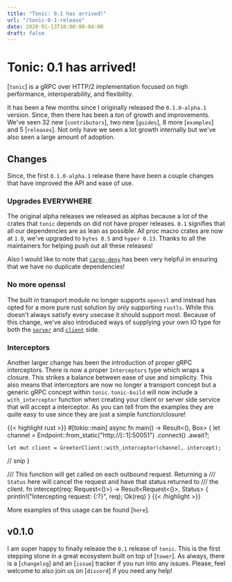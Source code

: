 ```yaml
---
title: "Tonic: 0.1 has arrived!"
url: "/tonic-0-1-release"
date: 2020-01-13T10:00:00-04:00
draft: false
---
```


# Tonic: 0.1 has arrived!

[`tonic`] is a gRPC over HTTP/2 implementation focused on high performance, 
interoperability, and flexibility. 

It has been a few months since I originally released the `0.1.0-alpha.1` version. Since, then 
there has been a ton of growth and improvements. We've seen 32 new [`contributors`], two new 
[`guides`], 8 more [`examples`] and 5  [`releases`]. Not only have we seen a lot growth internally 
but we've also seen a large amount of adoption. 

## Changes

Since, the first `0.1.0-alpha.1` release there have been a couple changes that have
improved the API and ease of use.

### Upgrades EVERYWHERE

The original alpha releases we released as alphas because a lot of the crates that `tonic`
depends on did not have proper releases. `0.1` signifies that all our dependencies are as lean
as possible. All proc macro crates are now at `1.0`, we've upgraded to `bytes 0.5` and `hyper 0.13`.
Thanks to all the maintainers for helping push out all these releases!

Also I would like to note that [`cargo-deny`] has been very helpful in ensuring that we have no duplicate
dependencies!

[`cargo-deny`]: https://github.com/EmbarkStudios/cargo-deny

### No more openssl

The built in transport module no longer supports `openssl` and instead has opted for 
a more pure rust solution by only supporting `rustls`. While this doesn't always satisfy
every usecase it should support most. Because of this change, we've also introduced ways 
of supplying your own IO type for both the [`server`] and [`client`] side.

[`server`]: http://linktodocs
[`client`]: http://linktodocs

### Interceptors

Another larger change has been the introduction of proper gRPC interceptors. There is now
a proper `Interceptors` type which wraps a closure. This strikes a balance between ease of use
and simplicity. This also means that interceptors are now no longer a transport concept but a
generic gRPC concept within `tonic`. `tonic-build` will now include a `with_interceptor` function
when creating your client or server side service that will accept a interceptor. As you can tell
from the examples they are quite easy to use since they are just a simple function/closure!


{{< highlight rust >}}
#[tokio::main]
async fn main() -> Result<(), Box<dyn std::error::Error>> {
    let channel = Endpoint::from_static("http://[::1]:50051")
        .connect()
        .await?;

    let mut client = GreeterClient::with_interceptor(channel, intercept);

   // snip
}

/// This function will get called on each outbound request. Returning a
/// `Status` here will cancel the request and have that status returned to
/// the client.
fn intercept(req: Request<()>) -> Result<Request<()>, Status> {
    println!("Intercepting request: {:?}", req);
    Ok(req)
}
{{< /highlight >}}

More examples of this usage can be found [`here`].

[`here]: http://linktoexamplesfolder

## v0.1.0

I am super happy to finally release the `0.1` release of `tonic`. This is the first stepping
stone in a great ecosystem built on top of [`tower`]. As always, there is a  [`changelog`] and
an [`issue`] tracker if you run into any issues. Please, feel welcome to also join us on [`discord`]
if you need any help! 

